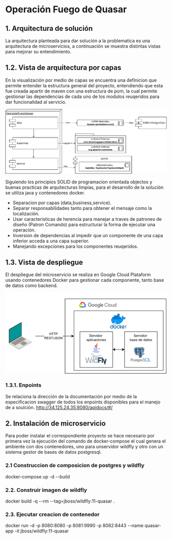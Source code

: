 # Operación Fuego de Quasar

## 1. Arquitectura de solución
La arquitectura planteada para dar solución a la problematica es una arquitectura de microservicios, a continuación se muestra distintas vistas para mejorar su entendimiento.

## 1.2. Vista de arquitectura por capas
En la visualización por medio de capas se encuentra una definicion que permite entender la estructura general del proyecto, entendiendo que esta fue creada apartir de maven con una estructura de pom, la cual permite gestionar las dependencias de cada uno de los modulos reuqeridos para dar funcionalidad al servicio.

![](OperacionFuegoQuasar/apidocs/capas.png?raw=true)

Siguiendo los principios SOLID de programacion orientada objectos y buenas practicas de arquitecturas limpias, para el desarrollo de la solución se utiliza java y contenedores docker. 
* Separacion por capas (data,business,service).
* Separar responsabilidades tanto para obtener el mensaje como la localización.
* Usar caracteristicas de herencia para manejar a traves de patrones de diseño (Patron Comando) para estructurar la forma de ejecutar una operación.
* Inversion de dependencias al impedir que un componente de una capa inferior acceda a una capa superior.
* Manejando excepciones para los componentes reuqeridos.


## 1.3. Vista de despliegue
El despliegue del microservicio se realiza en Google Cloud Plataform usando contenedores Docker para gestionar cada componente, tanto base de datos como backend.

![](OperacionFuegoQuasar/apidocs/vistaDespliegue.png?raw=true)

### 1.3.1. Enpoints
Se relaciona la dirección de la documentación por medio de la especificacion swagger de todos los enpoints disponibles para el manejo de a soulción.
http://34.125.24.35:8080/apidocs/#/


## 2. Instalación de microservicio
Para poder instalar el correspondiente proyecto se hace necesario por primera vez la ejecución del comando de docker-compose el cual genera el ambiente con dos contenedores, uno para unservidor wildfly y otro con un sistema gestor de bases de datos postgresql.

### 2.1 Construccion de composicion de postgres y wildfly
docker-compose up -d --build

### 2.2. Construir imagen de wildfly
docker build -q --rm --tag=jboss/wildfly:11-quasar .

### 2.3. Ejecutar creacion de contenedor
docker run -d -p 8080:8080 -p 8081:9990 -p 8082:8443 --name quasar-app -it jboss/wildfly:11-quasar
